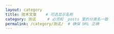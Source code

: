 ```yaml
---
layout: category
title: 技术文章    # 可选显示名称
category: 测试     # 必须和 _posts 里的分类名一致
permalink: /category/测试/  # 确保 URL 正确
---
```

